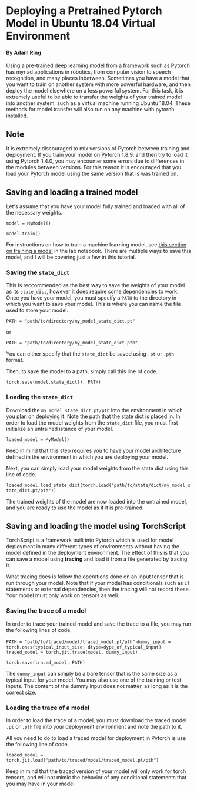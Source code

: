 # Deploying a Pretrained Pytorch Model in Ubuntu 18.04 Virtual Environment

#### By Adam Ring

Using a pre-trained deep learning model from a framework such as Pytorch has myriad applications in robotics, from computer vision to speech recognition, and many places inbetween.
Sometimes you have a model that you want to train on another system with more powerful hardware, and then deploy the model elsewhere on a less powerful system. For this task, it
is extremely useful to be able to transfer the weights of your trained model into another system, such as a virtual machine running Ubuntu 18.04. These methods for model transfer
will also run on any machine with pytorch installed.

## Note

It is extremely discouraged to mix versions of Pytorch between training and deployment. If you train your model on Pytorch 1.8.9, and then try to load it using Pytorch 1.4.0, you 
may encounter some errors due to differences in the modules between versions. For this reason it is encouraged that you load your Pytorch model using the same version that is was
trained on.

## Saving and loading a trained model

Let's assume that you have your model fully trained and loaded with all of the necessary weights.

`model = MyModel()`

`model.train()`

For instructions on how to train a machine learning model, see [this section on training a model](https://campus-rover.gitbook.io/lab-notebook/advanced-topics/computer-vision#training) in the lab notebook.
There are multiple ways to save this model, and I will be covering just a few in this tutorial.

### Saving the `state_dict`

This is reccommended as the best way to save the weights of your model as its `state_dict`, however it does require some dependencies to work. Once you have your model, you must specify a `PATH` to
the directory in which you want to save your model. This is where you can name the file used to store your model.

`PATH = "path/to/directory/my_model_state_dict.pt"`

or

`PATH = "path/to/directory/my_model_state_dict.pth"`

You can either specify that the `state_dict` be saved using `.pt` or `.pth` format.

Then, to save the model to a path, simply call this line of code.

`torch.save(model.state_dict(), PATH)`

### Loading the `state_dict`

Download the `my_model_state_dict.pt/pth` into the environment in which you plan on deploying it. Note the path that the state dict is placed in.
In order to load the model weights from the `state_dict` file, you must first initialize an untrained istance of your model.

`loaded_model = MyModel()`

Keep in mind that this step requires you to have your model architecture defined in the environment in which you are deploying your model.

Next, you can simply load your model weights from the state dict using this line of code.

`loaded_model.load_state_dict(torch.load("path/to/state/dict/my_model_state_dict.pt/pth"))`

The trained weights of the model are now loaded into the untrained model, and you are ready to use the model as if it is pre-trained.

## Saving and loading the model using TorchScript

TorchScript is a framework built into Pytorch which is used for model deployment in many different types of environments without having the model defined in the 
deployment environment. The effect of this is that you can save a model using **tracing** and load it from a file generated by tracing it.

What tracing does is follow the operations done on an input tensor that is run through your model. Note that if your model has conditionals such as `if` statements or external
dependencies, then the tracing will not record these. Your model must only work on tensors as well.

### Saving the trace of a model

In order to trace your trained model and save the trace to a file, you may run the following lines of code.

`PATH = "path/to/traced/model/traced_model.pt/pth"`
`dummy_input = torch.ones(typical_input_size, dtype=dype_of_typical_input)`
`traced_model = torch.jit.trace(model, dummy_input)`

`torch.save(traced_model, PATH)`

The `dummy_input` can simply be a bare tensor that is the same size as a typical input for your model. You may also use one of the training or test inputs. The content of the
dummy input does not matter, as long as it is the correct size.

### Loading the trace of a model

In order to load the trace of a model, you must download the traced model `.pt` or `.pth` file into your deployment environment and note the path to it.

All you need to do to load a traced model for deployment in Pytorch is use the following line of code.

`loaded_model = torch.jit.load("path/to/traced/model/traced_model.pt/pth")`

Keep in mind that the traced version of your model will only work for torch tensors, and will not mimic the behavior of any conditional statements that you may have in
your model.




















